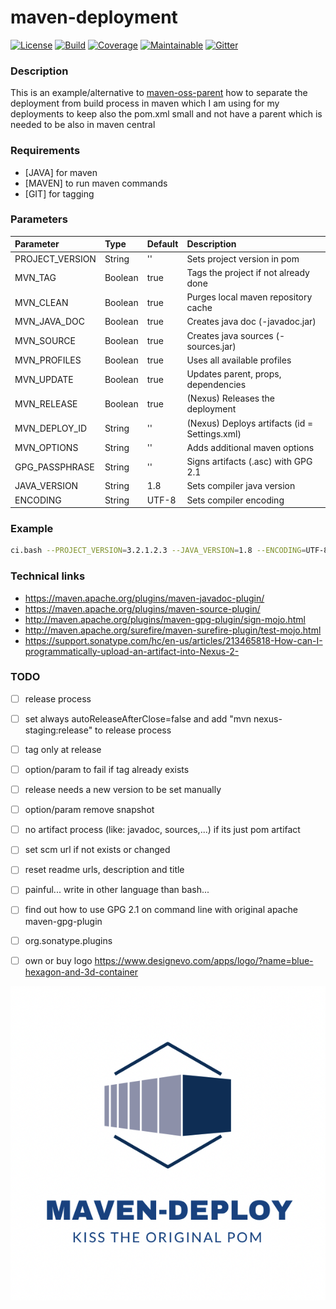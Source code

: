 # maven-deployment

[![License][License-Image]][License-Url]
[![Build][Build-Status-Image]][Build-Status-Url] 
[![Coverage][Coverage-image]][Coverage-Url] 
[![Maintainable][Maintainable-image]][Maintainable-Url] 
[![Gitter][Gitter-image]][Gitter-Url] 

### Description
This is an example/alternative to [maven-oss-parent](https://github.com/YunaBraska/maven-oss-parent) how to separate the deployment from build process in maven which I am using for my deployments to keep also the pom.xml small and not have a parent which is needed to be also in maven central 

### Requirements
* \[JAVA\] for maven 
* \[MAVEN\] to run maven commands 
* \[GIT\] for tagging

### Parameters
| Parameter       | Type    | Default |  Description                                  |
|:----------------|:--------|:--------|:----------------------------------------------|
| PROJECT_VERSION | String  | ''      | Sets project version in pom                   |
| MVN_TAG         | Boolean | true    | Tags the project if not already done          |
| MVN_CLEAN       | Boolean | true    | Purges local maven repository cache           |
| MVN_JAVA_DOC    | Boolean | true    | Creates java doc (-javadoc.jar)               |
| MVN_SOURCE      | Boolean | true    | Creates java sources (-sources.jar)           |
| MVN_PROFILES    | Boolean | true    | Uses all available profiles                   |
| MVN_UPDATE      | Boolean | true    | Updates parent, props, dependencies           |
| MVN_RELEASE     | Boolean | true    | (Nexus) Releases the deployment               |
| MVN_DEPLOY_ID   | String  | ''      | (Nexus) Deploys artifacts (id = Settings.xml) |
| MVN_OPTIONS     | String  | ''      | Adds additional maven options                 |
| GPG_PASSPHRASE  | String  | ''      | Signs artifacts (.asc) with GPG 2.1           |
| JAVA_VERSION    | String  | 1.8     | Sets compiler java version                    |
| ENCODING        | String  | UTF-8   | Sets compiler encoding                        |


### Example
````bash
ci.bash --PROJECT_VERSION=3.2.1.2.3 --JAVA_VERSION=1.8 --ENCODING=UTF-8 --MVN_PROFILES=true --MVN_CLEAN=true --MVN_UPDATE=true --MVN_JAVA_DOC=true --MVN_SOURCE=true --GIT_TAG=true
````

### Technical links
* https://maven.apache.org/plugins/maven-javadoc-plugin/
* https://maven.apache.org/plugins/maven-source-plugin/
* http://maven.apache.org/plugins/maven-gpg-plugin/sign-mojo.html
* http://maven.apache.org/surefire/maven-surefire-plugin/test-mojo.html
* https://support.sonatype.com/hc/en-us/articles/213465818-How-can-I-programmatically-upload-an-artifact-into-Nexus-2-

### TODO
* [ ] release process
* [ ] set always autoReleaseAfterClose=false and add "mvn nexus-staging:release" to release process
* [ ] tag only at release
* [ ] option/param to fail if tag already exists
* [ ] release needs a new version to be set manually
* [ ] option/param remove snapshot
* [ ] no artifact process (like: javadoc, sources,...) if its just pom artifact
* [ ] set scm url if not exists or changed
* [ ] reset readme urls, description and title
* [ ] painful... write in other language than bash...

* [ ] find out how to use GPG 2.1 on command line with original apache maven-gpg-plugin
* [ ] org.sonatype.plugins
* [ ] own or buy logo https://www.designevo.com/apps/logo/?name=blue-hexagon-and-3d-container

![maven-deployment](src/main/resources/banner.png "maven-deployment")

[License-Url]: https://www.apache.org/licenses/LICENSE-2.0
[License-Image]: https://img.shields.io/badge/License-Apache2-blue.svg
[github-release]: https://github.com/YunaBraska/maven-deployment
[Build-Status-Url]: https://travis-ci.org/YunaBraska/maven-deployment
[Build-Status-Image]: https://travis-ci.org/YunaBraska/maven-deployment.svg?branch=master
[Coverage-Url]: https://codecov.io/gh/YunaBraska/maven-deployment?branch=master
[Coverage-image]: https://codecov.io/gh/YunaBraska/maven-deployment/branch/master/graphs/badge.svg
[Version-url]: https://github.com/YunaBraska/maven-deployment
[Version-image]: https://badge.fury.io/gh/YunaBraska%2Fmaven-deployment.svg
[Central-url]: https://search.maven.org/#search%7Cga%7C1%7Ca%3A%22maven-deployment%22
[Central-image]: https://maven-badges.herokuapp.com/maven-central/berlin.yuna/maven-deployment/badge.svg
[Maintainable-Url]: https://codeclimate.com/github/YunaBraska/maven-deployment
[Maintainable-image]: https://codeclimate.com/github/YunaBraska/maven-deployment.svg
[Gitter-Url]: https://gitter.im/nats-streaming-server-embedded/Lobby
[Gitter-image]: https://img.shields.io/badge/gitter-join%20chat%20%E2%86%92-brightgreen.svg
[Javadoc-url]: http://javadoc.io/doc/berlin.yuna/maven-deployment
[Javadoc-image]: http://javadoc.io/badge/berlin.yuna/maven-deployment.svg